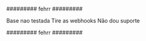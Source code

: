 ######### fehrr #########

Base nao testada 
Tire as webhooks 
Não dou suporte

######### fehrr #########
